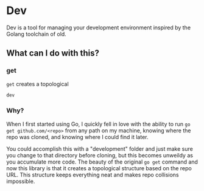 # Dev

Dev is a tool for managing your development environment inspired by the Golang toolchain of old.

## What can I do with this?

### get

`get` creates a topological 

```sh
dev
```

### Why?

When I first started using Go, I quickly fell in love with the ability to run `go get github.com/<repo>` from any path on my machine, knowing where the repo was cloned, and knowing where I could find it later.

You could accomplish this with a "development" folder and just make sure you change to that directory before cloning, but this becomes unweildy as you accumulate more code. The beauty of the original `go get` command and now this library is that it creates a topological structure based on the repo URL. This structure keeps everything neat and makes repo collisions impossible.